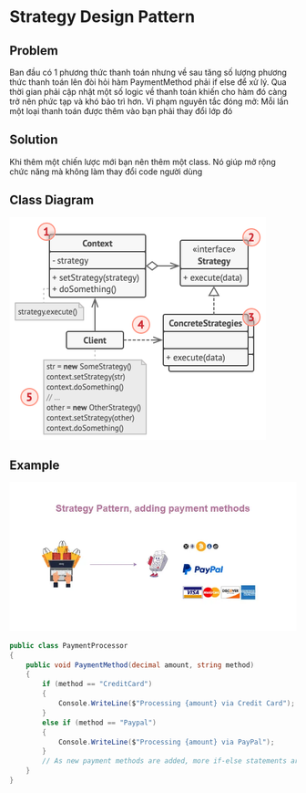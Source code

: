 ﻿# Strategy Design Pattern

## Problem

Ban đầu có 1 phương thức thanh toán nhưng về sau tăng số lượng phương thức thanh toán lên đòi hỏi hàm PaymentMethod phải if else để xử lý.
Qua thời gian phải cập nhật một số logic về thanh toán khiến cho hàm đó càng trở nên phức tạp và khó bảo trì hơn.
Vi phạm nguyên tắc đóng mở: Mỗi lần một loại thanh toán được thêm vào bạn phải thay đổi lớp đó


## Solution 

Khi thêm một chiến lược mới bạn nên thêm một class. Nó giúp mở rộng chức năng mà không làm thay đổi code người dùng

## Class Diagram

![](Images/structure-indexed.png)

## Example

![](Images/paymentmethod.webp)

```C#
public class PaymentProcessor
{
    public void PaymentMethod(decimal amount, string method)
    {
        if (method == "CreditCard")
        {
            Console.WriteLine($"Processing {amount} via Credit Card");
        }
        else if (method == "Paypal")
        {
            Console.WriteLine($"Processing {amount} via PayPal");
        }
        // As new payment methods are added, more if-else statements are added here
    }
}
```


